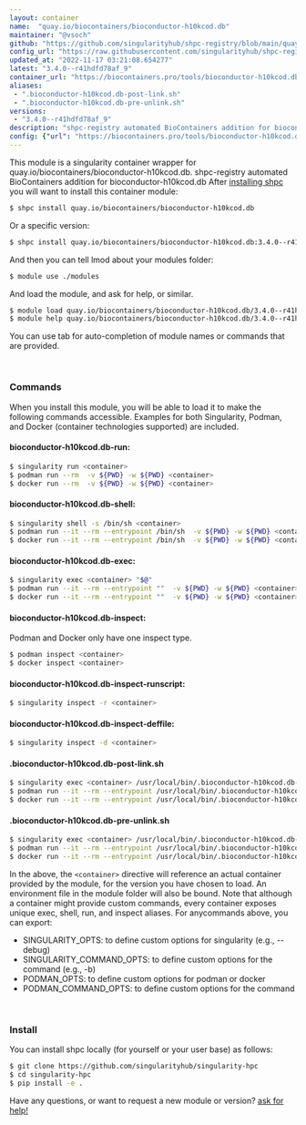 ```yaml
---
layout: container
name:  "quay.io/biocontainers/bioconductor-h10kcod.db"
maintainer: "@vsoch"
github: "https://github.com/singularityhub/shpc-registry/blob/main/quay.io/biocontainers/bioconductor-h10kcod.db/container.yaml"
config_url: "https://raw.githubusercontent.com/singularityhub/shpc-registry/main/quay.io/biocontainers/bioconductor-h10kcod.db/container.yaml"
updated_at: "2022-11-17 03:21:08.654277"
latest: "3.4.0--r41hdfd78af_9"
container_url: "https://biocontainers.pro/tools/bioconductor-h10kcod.db"
aliases:
 - ".bioconductor-h10kcod.db-post-link.sh"
 - ".bioconductor-h10kcod.db-pre-unlink.sh"
versions:
 - "3.4.0--r41hdfd78af_9"
description: "shpc-registry automated BioContainers addition for bioconductor-h10kcod.db"
config: {"url": "https://biocontainers.pro/tools/bioconductor-h10kcod.db", "maintainer": "@vsoch", "description": "shpc-registry automated BioContainers addition for bioconductor-h10kcod.db", "latest": {"3.4.0--r41hdfd78af_9": "sha256:0cba5e59ed71c99dacf727da82f898548f06c1799c8b2d8eb79e793301ad1892"}, "tags": {"3.4.0--r41hdfd78af_9": "sha256:0cba5e59ed71c99dacf727da82f898548f06c1799c8b2d8eb79e793301ad1892"}, "docker": "quay.io/biocontainers/bioconductor-h10kcod.db", "aliases": {".bioconductor-h10kcod.db-post-link.sh": "/usr/local/bin/.bioconductor-h10kcod.db-post-link.sh", ".bioconductor-h10kcod.db-pre-unlink.sh": "/usr/local/bin/.bioconductor-h10kcod.db-pre-unlink.sh"}}
---
```


This module is a singularity container wrapper for quay.io/biocontainers/bioconductor-h10kcod.db.
shpc-registry automated BioContainers addition for bioconductor-h10kcod.db
After [installing shpc](#install) you will want to install this container module:


```bash
$ shpc install quay.io/biocontainers/bioconductor-h10kcod.db
```

Or a specific version:

```bash
$ shpc install quay.io/biocontainers/bioconductor-h10kcod.db:3.4.0--r41hdfd78af_9
```

And then you can tell lmod about your modules folder:

```bash
$ module use ./modules
```

And load the module, and ask for help, or similar.

```bash
$ module load quay.io/biocontainers/bioconductor-h10kcod.db/3.4.0--r41hdfd78af_9
$ module help quay.io/biocontainers/bioconductor-h10kcod.db/3.4.0--r41hdfd78af_9
```

You can use tab for auto-completion of module names or commands that are provided.

<br>

### Commands

When you install this module, you will be able to load it to make the following commands accessible.
Examples for both Singularity, Podman, and Docker (container technologies supported) are included.

#### bioconductor-h10kcod.db-run:

```bash
$ singularity run <container>
$ podman run --rm  -v ${PWD} -w ${PWD} <container>
$ docker run --rm  -v ${PWD} -w ${PWD} <container>
```

#### bioconductor-h10kcod.db-shell:

```bash
$ singularity shell -s /bin/sh <container>
$ podman run --it --rm --entrypoint /bin/sh  -v ${PWD} -w ${PWD} <container>
$ docker run --it --rm --entrypoint /bin/sh  -v ${PWD} -w ${PWD} <container>
```

#### bioconductor-h10kcod.db-exec:

```bash
$ singularity exec <container> "$@"
$ podman run --it --rm --entrypoint ""  -v ${PWD} -w ${PWD} <container> "$@"
$ docker run --it --rm --entrypoint ""  -v ${PWD} -w ${PWD} <container> "$@"
```

#### bioconductor-h10kcod.db-inspect:

Podman and Docker only have one inspect type.

```bash
$ podman inspect <container>
$ docker inspect <container>
```

#### bioconductor-h10kcod.db-inspect-runscript:

```bash
$ singularity inspect -r <container>
```

#### bioconductor-h10kcod.db-inspect-deffile:

```bash
$ singularity inspect -d <container>
```


#### .bioconductor-h10kcod.db-post-link.sh

```bash
$ singularity exec <container> /usr/local/bin/.bioconductor-h10kcod.db-post-link.sh
$ podman run --it --rm --entrypoint /usr/local/bin/.bioconductor-h10kcod.db-post-link.sh   -v ${PWD} -w ${PWD} <container> -c " $@"
$ docker run --it --rm --entrypoint /usr/local/bin/.bioconductor-h10kcod.db-post-link.sh   -v ${PWD} -w ${PWD} <container> -c " $@"
```


#### .bioconductor-h10kcod.db-pre-unlink.sh

```bash
$ singularity exec <container> /usr/local/bin/.bioconductor-h10kcod.db-pre-unlink.sh
$ podman run --it --rm --entrypoint /usr/local/bin/.bioconductor-h10kcod.db-pre-unlink.sh   -v ${PWD} -w ${PWD} <container> -c " $@"
$ docker run --it --rm --entrypoint /usr/local/bin/.bioconductor-h10kcod.db-pre-unlink.sh   -v ${PWD} -w ${PWD} <container> -c " $@"
```



In the above, the `<container>` directive will reference an actual container provided
by the module, for the version you have chosen to load. An environment file in the
module folder will also be bound. Note that although a container
might provide custom commands, every container exposes unique exec, shell, run, and
inspect aliases. For anycommands above, you can export:

 - SINGULARITY_OPTS: to define custom options for singularity (e.g., --debug)
 - SINGULARITY_COMMAND_OPTS: to define custom options for the command (e.g., -b)
 - PODMAN_OPTS: to define custom options for podman or docker
 - PODMAN_COMMAND_OPTS: to define custom options for the command

<br>

### Install

You can install shpc locally (for yourself or your user base) as follows:

```bash
$ git clone https://github.com/singularityhub/singularity-hpc
$ cd singularity-hpc
$ pip install -e .
```

Have any questions, or want to request a new module or version? [ask for help!](https://github.com/singularityhub/singularity-hpc/issues)